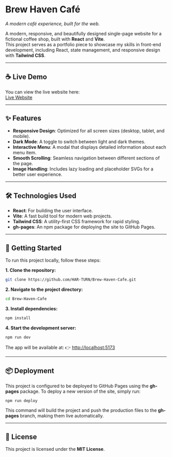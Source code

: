 

# Brew Haven Café  
*A modern café experience, built for the web.*

A modern, responsive, and beautifully designed single-page website for a fictional coffee shop, built with **React** and **Vite**.  
This project serves as a portfolio piece to showcase my skills in front-end development, including React, state management, and responsive design with **Tailwind CSS**.

---

## ☕ Live Demo
You can view the live website here:  
[Live Website](https://HAR-TURN.github.io/Brew-Haven-Cafe/)

---

## ✨ Features
- **Responsive Design**: Optimized for all screen sizes (desktop, tablet, and mobile).  
- **Dark Mode**: A toggle to switch between light and dark themes.  
- **Interactive Menu**: A modal that displays detailed information about each menu item.  
- **Smooth Scrolling**: Seamless navigation between different sections of the page.  
- **Image Handling**: Includes lazy loading and placeholder SVGs for a better user experience.  

---

## 🛠️ Technologies Used
- **React**: For building the user interface.  
- **Vite**: A fast build tool for modern web projects.  
- **Tailwind CSS**: A utility-first CSS framework for rapid styling.  
- **gh-pages**: An npm package for deploying the site to GitHub Pages.  

---

## 🚀 Getting Started
To run this project locally, follow these steps:

**1. Clone the repository:**
```bash
git clone https://github.com/HAR-TURN/Brew-Haven-Cafe.git
````

**2. Navigate to the project directory:**

```bash
cd Brew-Haven-Cafe
```

**3. Install dependencies:**

```bash
npm install
```

**4. Start the development server:**

```bash
npm run dev
```

The app will be available at:
👉 [http://localhost:5173](http://localhost:5173)

---

## 📦 Deployment

This project is configured to be deployed to GitHub Pages using the **gh-pages** package.
To deploy a new version of the site, simply run:

```bash
npm run deploy
```

This command will build the project and push the production files to the **gh-pages** branch, making them live automatically.

---

## 📄 License

This project is licensed under the **MIT License**.

